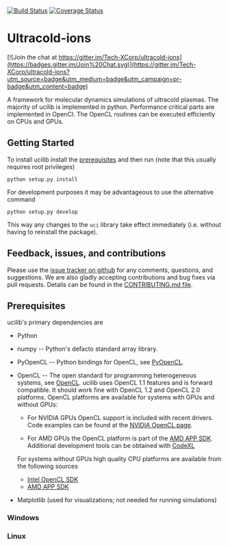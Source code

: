 [![Build Status](https://travis-ci.org/Tech-XCorp/ultracold-ions.svg?branch=master)](https://travis-ci.org/Tech-XCorp/ultracold-ions)
[![Coverage Status](https://coveralls.io/repos/Tech-XCorp/ultracold-ions/badge.svg)](https://coveralls.io/r/Tech-XCorp/ultracold-ions)

# Ultracold-ions

[![Join the chat at https://gitter.im/Tech-XCorp/ultracold-ions](https://badges.gitter.im/Join%20Chat.svg)](https://gitter.im/Tech-XCorp/ultracold-ions?utm_source=badge&utm_medium=badge&utm_campaign=pr-badge&utm_content=badge)

A framework for molecular dynamics simulations of ultracold plasmas.
The majority of ucilib is implemented in python.  Performance critical
parts are implemented in OpenCl.  The OpenCL routines can be executed
efficiently on CPUs and GPUs.


## Getting Started

To install ucilib install the [prerequisites](#prerequisites) and then
run (note that this usually requires root privileges)

    python setup.py install

For development purposes it may be advantageous to use the alternative
command

    python setup.py develop

This way any changes to the `uci` library take effect immediately (i.e.
without having to reinstall the package).


## Feedback, issues, and contributions

Please use the
[issue tracker on github](https://github.com/Tech-XCorp/ultracold-ions/issues)
for any comments, questions, and suggestions.  We are also gladly accepting
contributions and bug fixes via pull requests.  Details can be found in
the [CONTRIBUTING.md file](CONTRIBUTING.md).


## Prerequisites
<a name="prerequisites"></a>

ucilib's primary dependencies are

- Python

- numpy -- Python's defacto standard array library.

- PyOpenCL -- Python bindings for OpenCL, see 
  [PyOpenCL](http://mathema.tician.de/software/pyopencl/).

- OpenCL -- The open standard for programming heterogeneous systems, see
  [OpenCL](http://www.khronos.org/opencl/).  ucilib uses
  OpenCL 1.1 features and is forward compatible.  It should work fine
  with OpenCL 1.2 and OpenCL 2.0 platforms.  OpenCL platforms are
  available for systems with GPUs and without GPUs:

  + For NVIDIA GPUs OpenCL support is included with recent drivers.
    Code examples can be found at the [NVIDIA OpenCL page](https://developer.nvidia.com/opencl).

  + For AMD GPUs the OpenCL platform is part of the 
    [AMD APP SDK](http://developer.amd.com/tools-and-sdks/heterogeneous-computing/amd-accelerated-parallel-processing-app-sdk/).
  Additional development tools can be obtained with
  [CodeXL](http://developer.amd.com/tools-and-sdks/heterogeneous-computing/codexl/)

  For systems without GPUs high quality CPU platforms are available from
  the following sources

  + [Intel OpenCL SDK](http://software.intel.com/en-us/vcsource/tools/opencl-sdk)
  + [AMD APP SDK](http://developer.amd.com/tools-and-sdks/heterogeneous-computing/amd-accelerated-parallel-processing-app-sdk/) 

- Matplotlib (used for visualizations; not needed for running
    simulations)


### Windows


### Linux

